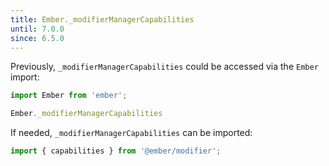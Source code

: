 ```yaml
---
title: Ember._modifierManagerCapabilities
until: 7.0.0
since: 6.5.0
---
```



Previously, `_modifierManagerCapabilities` could be accessed via the `Ember` import:
```js
import Ember from 'ember';

Ember._modifierManagerCapabilities
```

If needed, `_modifierManagerCapabilities` can be imported:
```js
import { capabilities } from '@ember/modifier';
```
